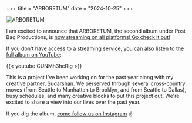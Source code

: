 +++
title = "ARBORETUM"
date = "2024-10-25"
+++

![ARBORETUM](/images/arboretum_album_cover.jpg "")

I am excited to announce that ARBORETUM, the second album under Post Bag Productions, is [now streaming on all platforms! Go check it out!](https://distrokid.com/hyperfollow/postbagproductions/arboretum)

If you don't have access to a streaming service, [you can also listen to the full album on YouTube](https://youtube.com/playlist?list=OLAK5uy_l0uxepRNGocg_Y9_vg3ytqmzPRs815qsY&si=DAYEmeZq0FO_JMWN):

{{< youtube CUNMh3hcRIg >}}

This is a project I've been working on for the past year along with my creative partner, [Sudarshan](https://www.instagram.com/sudhabuddha/). We perserved through several cross-country moves (from Seattle to Manhattan to Brooklyn, and from Seattle to Dallas), busy schedules, and many creative blocks to put this project out. We're excited to share a view into our lives over the past year.

If you dig the album, [come follow us on Instagram](https://www.instagram.com/postbagproductions/) :v:
